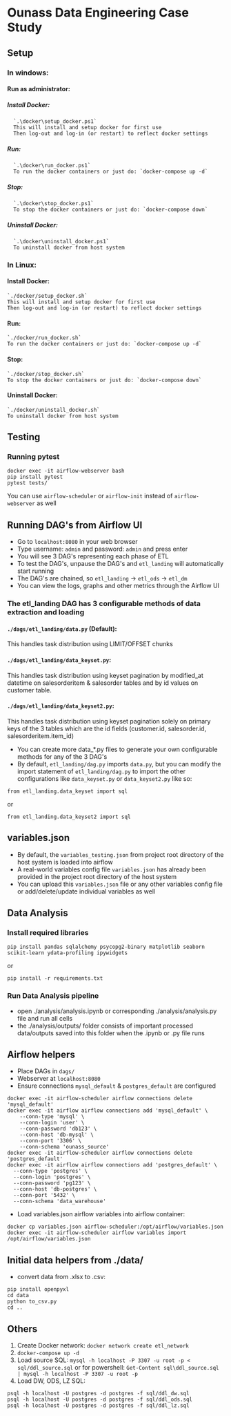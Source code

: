 # Ounass Data Engineering Case Study
## Setup
### In windows:
#### Run as administrator:
##### Install Docker:
      `.\docker\setup_docker.ps1`
      This will install and setup docker for first use
      Then log-out and log-in (or restart) to reflect docker settings

##### Run:
      `.\docker\run_docker.ps1`
      To run the docker containers or just do: `docker-compose up -d`

##### Stop:
      `.\docker\stop_docker.ps1`
      To stop the docker containers or just do: `docker-compose down`

##### Uninstall Docker:
      `.\docker\uninstall_docker.ps1`
      To uninstall docker from host system

### In Linux:
#### Install Docker:
    `./docker/setup_docker.sh`
    This will install and setup docker for first use
    Then log-out and log-in (or restart) to reflect docker settings

#### Run:
    `./docker/run_docker.sh`
    To run the docker containers or just do: `docker-compose up -d`

#### Stop:
    `./docker/stop_docker.sh`
    To stop the docker containers or just do: `docker-compose down`

#### Uninstall Docker:
    `./docker/uninstall_docker.sh`
    To uninstall docker from host system

## Testing
### Running pytest
```
docker exec -it airflow-webserver bash
pip install pytest
pytest tests/
```
You can use `airflow-scheduler` or `airflow-init` instead of 
`airflow-webserver` as well

## Running DAG's from Airflow UI
- Go to `localhost:8080` in your web browser
- Type username: `admin` and password: `admin` and press enter
- You will see 3 DAG's representing each phase of ETL
- To test the DAG's, unpause the DAG's and `etl_landing` will automatically start running
- The DAG's are chained, so `etl_landing` -> `etl_ods` -> `etl_dm`
- You can view the logs, graphs and other metrics through the Airflow UI

### The etl_landing DAG has 3 configurable methods of data extraction and loading
#### `./dags/etl_landing/data.py` (Default): 
This handles task distribution using LIMIT/OFFSET chunks
#### `./dags/etl_landing/data_keyset.py`: 
This handles task distribution using keyset pagination by modified_at datetime on salesorderitem & salesorder tables and by id values on customer table.
#### `./dags/etl_landing/data_keyset2.py`: 
This handles task distribution using keyset pagination solely on primary keys of the 3 tables which are the id fields (customer.id, salesorder.id, salesorderitem.item_id)

- You can create more data_*.py files to generate your own configurable methods for any of the 3 DAG's
- By default, `etl_landing/dag.py` imports `data.py`, but you can modify the import statement of `etl_landing/dag.py` to import the other configurations like `data_keyset.py` or `data_keyset2.py` like so:
```
from etl_landing.data_keyset import sql
```
or
```
from etl_landing.data_keyset2 import sql
```

## variables.json
- By default, the `variables_testing.json` from project root directory of the host system is loaded into airflow
- A real-world variables config file `variables.json` has already been provided in the project root directory of the host system
- You can upload this `variables.json` file or any other variables config file or add/delete/update individual variables as well

## Data Analysis
### Install required libraries
```
pip install pandas sqlalchemy psycopg2-binary matplotlib seaborn scikit-learn ydata-profiling ipywidgets
```  
or
```
pip install -r requirements.txt
```  

### Run Data Analysis pipeline
- open ./analysis/analysis.ipynb or corresponding ./analysis/analysis.py file and run all cells
- the ./analysis/outputs/ folder consists of important processed data/outputs saved into this folder when the .ipynb or .py file runs

## Airflow helpers
- Place DAGs in `dags/`
- Webserver at `localhost:8080`
- Ensure connections `mysql_default` & `postgres_default` are configured
```
docker exec -it airflow-scheduler airflow connections delete 'mysql_default'
docker exec -it airflow airflow connections add 'mysql_default' \
    --conn-type 'mysql' \
    --conn-login 'user' \
    --conn-password 'db123' \
    --conn-host 'db-mysql' \
    --conn-port '3306' \
    --conn-schema 'ounass_source'
docker exec -it airflow-scheduler airflow connections delete 'postgres_default'
docker exec -it airflow airflow connections add 'postgres_default' \
  --conn-type 'postgres' \
  --conn-login 'postgres' \
  --conn-password 'pg123' \
  --conn-host 'db-postgres' \
  --conn-port '5432' \
  --conn-schema 'data_warehouse'
```

- Load variables.json airflow variables into airflow container:
```
docker cp variables.json airflow-scheduler:/opt/airflow/variables.json
docker exec -it airflow-scheduler airflow variables import /opt/airflow/variables.json
```

## Initial data helpers from ./data/
- convert data from .xlsx to .csv:
```
pip install openpyxl
cd data
python to_csv.py
cd ..
```

## Others
1. Create Docker network: `docker network create etl_network`
2. `docker-compose up -d`
3. Load source SQL: `mysql -h localhost -P 3307 -u root -p < sql/ddl_source.sql`
or for powershell: `Get-Content sql\ddl_source.sql | mysql -h localhost -P 3307 -u root -p`
4. Load DW, ODS, LZ SQL: 
```
psql -h localhost -U postgres -d postgres -f sql/ddl_dw.sql
psql -h localhost -U postgres -d postgres -f sql/ddl_ods.sql
psql -h localhost -U postgres -d postgres -f sql/ddl_lz.sql
```
